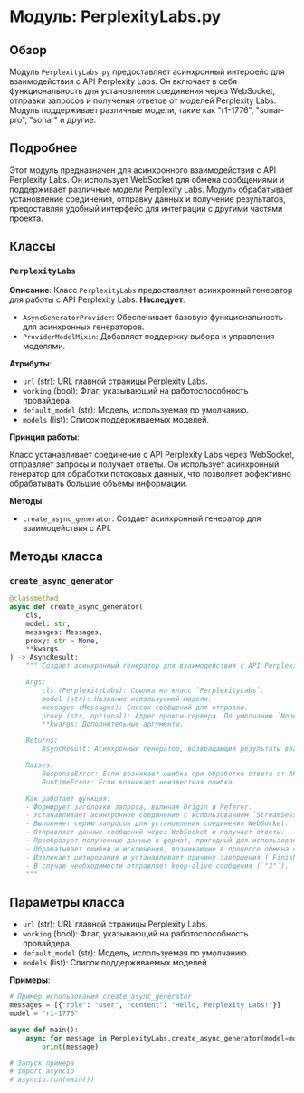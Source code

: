 # Модуль: PerplexityLabs.py

## Обзор

Модуль `PerplexityLabs.py` предоставляет асинхронный интерфейс для взаимодействия с API Perplexity Labs. Он включает в себя функциональность для установления соединения через WebSocket, отправки запросов и получения ответов от моделей Perplexity Labs. Модуль поддерживает различные модели, такие как "r1-1776", "sonar-pro", "sonar" и другие.

## Подробнее

Этот модуль предназначен для асинхронного взаимодействия с API Perplexity Labs. Он использует WebSocket для обмена сообщениями и поддерживает различные модели Perplexity Labs. Модуль обрабатывает установление соединения, отправку данных и получение результатов, предоставляя удобный интерфейс для интеграции с другими частями проекта.

## Классы

### `PerplexityLabs`

**Описание**: Класс `PerplexityLabs` предоставляет асинхронный генератор для работы с API Perplexity Labs.
**Наследует**:
- `AsyncGeneratorProvider`: Обеспечивает базовую функциональность для асинхронных генераторов.
- `ProviderModelMixin`: Добавляет поддержку выбора и управления моделями.

**Атрибуты**:
- `url` (str): URL главной страницы Perplexity Labs.
- `working` (bool): Флаг, указывающий на работоспособность провайдера.
- `default_model` (str): Модель, используемая по умолчанию.
- `models` (list): Список поддерживаемых моделей.

**Принцип работы**:

Класс устанавливает соединение с API Perplexity Labs через WebSocket, отправляет запросы и получает ответы. Он использует асинхронный генератор для обработки потоковых данных, что позволяет эффективно обрабатывать большие объемы информации.

**Методы**:
- `create_async_generator`: Создает асинхронный генератор для взаимодействия с API.

## Методы класса

### `create_async_generator`

```python
@classmethod
async def create_async_generator(
    cls,
    model: str,
    messages: Messages,
    proxy: str = None,
    **kwargs
) -> AsyncResult:
    """ Создает асинхронный генератор для взаимодействия с API Perplexity Labs.

    Args:
        cls (PerplexityLabs): Ссылка на класс `PerplexityLabs`.
        model (str): Название используемой модели.
        messages (Messages): Список сообщений для отправки.
        proxy (str, optional): Адрес прокси-сервера. По умолчанию `None`.
        **kwargs: Дополнительные аргументы.

    Returns:
        AsyncResult: Асинхронный генератор, возвращающий результаты взаимодействия с API.

    Raises:
        ResponseError: Если возникает ошибка при обработке ответа от API.
        RuntimeError: Если возникает неизвестная ошибка.

    Как работает функция:
    - Формирует заголовки запроса, включая Origin и Referer.
    - Устанавливает асинхронное соединение с использованием `StreamSession`.
    - Выполняет серию запросов для установления соединения WebSocket.
    - Отправляет данные сообщений через WebSocket и получает ответы.
    - Преобразует полученные данные в формат, пригодный для использования, и передает их через генератор.
    - Обрабатывает ошибки и исключения, возникающие в процессе обмена сообщениями.
    - Извлекает цитирования и устанавливает причину завершения (`FinishReason`) на основе полученных данных.
    - В случае необходимости отправляет keep-alive сообщения (`"3"`).
    """
```

## Параметры класса

- `url` (str): URL главной страницы Perplexity Labs.
- `working` (bool): Флаг, указывающий на работоспособность провайдера.
- `default_model` (str): Модель, используемая по умолчанию.
- `models` (list): Список поддерживаемых моделей.

**Примеры**:

```python
# Пример использования create_async_generator
messages = [{"role": "user", "content": "Hello, Perplexity Labs!"}]
model = "r1-1776"

async def main():
    async for message in PerplexityLabs.create_async_generator(model=model, messages=messages):
        print(message)

# Запуск примера
# import asyncio
# asyncio.run(main())